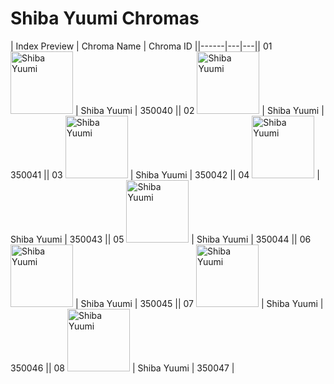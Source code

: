 # Shiba Yuumi Chromas

| Index  Preview | Chroma Name | Chroma ID ||------|---|---|| 01  <img src='https://raw.communitydragon.org/latest/plugins/rcp-be-lol-game-data/global/default/v1/champion-chroma-images/350/350040.png' alt='Shiba Yuumi' width='100'> | Shiba Yuumi | 350040 || 02  <img src='https://raw.communitydragon.org/latest/plugins/rcp-be-lol-game-data/global/default/v1/champion-chroma-images/350/350041.png' alt='Shiba Yuumi' width='100'> | Shiba Yuumi | 350041 || 03  <img src='https://raw.communitydragon.org/latest/plugins/rcp-be-lol-game-data/global/default/v1/champion-chroma-images/350/350042.png' alt='Shiba Yuumi' width='100'> | Shiba Yuumi | 350042 || 04  <img src='https://raw.communitydragon.org/latest/plugins/rcp-be-lol-game-data/global/default/v1/champion-chroma-images/350/350043.png' alt='Shiba Yuumi' width='100'> | Shiba Yuumi | 350043 || 05  <img src='https://raw.communitydragon.org/latest/plugins/rcp-be-lol-game-data/global/default/v1/champion-chroma-images/350/350044.png' alt='Shiba Yuumi' width='100'> | Shiba Yuumi | 350044 || 06  <img src='https://raw.communitydragon.org/latest/plugins/rcp-be-lol-game-data/global/default/v1/champion-chroma-images/350/350045.png' alt='Shiba Yuumi' width='100'> | Shiba Yuumi | 350045 || 07  <img src='https://raw.communitydragon.org/latest/plugins/rcp-be-lol-game-data/global/default/v1/champion-chroma-images/350/350046.png' alt='Shiba Yuumi' width='100'> | Shiba Yuumi | 350046 || 08  <img src='https://raw.communitydragon.org/latest/plugins/rcp-be-lol-game-data/global/default/v1/champion-chroma-images/350/350047.png' alt='Shiba Yuumi' width='100'> | Shiba Yuumi | 350047 |